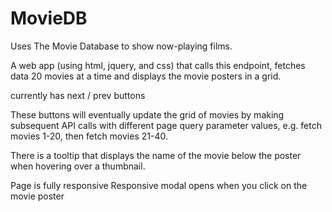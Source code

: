 # MovieDB

Uses The Movie Database to show now-playing films.

A web app (using html, jquery, and css) that calls this endpoint, fetches data 20 movies at a time and displays the movie posters in a grid.

currently has next / prev buttons

These buttons will eventually update the grid of movies by making subsequent API calls with different page query parameter values, e.g. fetch movies 1-20, then fetch movies 21-40.

There is a tooltip that displays the name of the movie below the poster when hovering over a thumbnail.

Page is fully responsive
Responsive modal opens when you click on the movie poster
